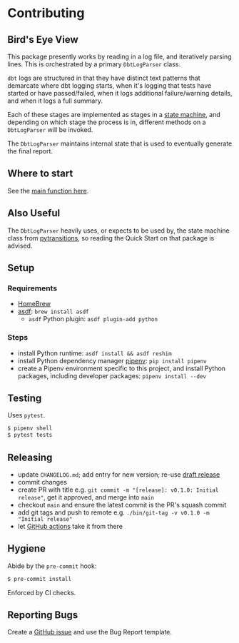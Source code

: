 # Contributing

## Bird's Eye View

This package presently works by reading in a log file, and iteratively parsing lines. This is orchestrated by a primary `DbtLogParser` class.

`dbt` logs are structured in that they have distinct text patterns that demarcate where dbt logging starts, when it's logging that tests have started or have passed/failed, when it logs additional failure/warning details, and when it logs a full summary.

Each of these stages are implemented as stages in a [state machine](https://en.wikipedia.org/wiki/Finite-state_machine), and depending on which stage the process is in, different methods on a `DbtLogParser` will be invoked.

The `DbtLogParser` maintains internal state that is used to eventually generate the final report.

## Where to start

See the [main function here](./src/dbt_log_parser/__init__.py).

## Also Useful

The `DbtLogParser` heavily uses, or expects to be used by, the state machine class from [pytransitions](https://github.com/pytransitions/transitions), so reading the Quick Start on that package is advised.

## Setup

### Requirements

- [HomeBrew](https://brew.sh/)
- [asdf](https://asdf-vm.com/#/core-manage-asdf-vm): `brew install asdf`
  - `asdf` Python plugin: `asdf plugin-add python`

### Steps

- install Python runtime: `asdf install && asdf reshim`
- install Python dependency manager [pipenv](https://pipenv.readthedocs.io/en/latest/): `pip install pipenv`
- create a Pipenv environment specific to this project, and install Python packages, including developer packages: `pipenv install --dev`

## Testing

Uses `pytest`.

```sh
$ pipenv shell
$ pytest tests
```

## Releasing

- update `CHANGELOG.md`; add entry for new version; re-use [draft release](https://github.com/mdzhang/dbt_log_parser/releases)
- commit changes
- create PR with title e.g. `git commit -m "[release]: v0.1.0: Initial release"`, get it approved, and merge into `main`
- checkout `main` and ensure the latest commit is the PR's squash commit
- add git tags and push to remote e.g. `./bin/git-tag -v v0.1.0 -m "Initial release"`
- let [GitHub actions](https://github.com/mdzhang/dbt_log_parser/actions?query=workflow%3A%22PyPi+Release%22) take it from there

## Hygiene

Abide by the `pre-commit` hook:

```sh
$ pre-commit install
```

Enforced by CI checks.

## Reporting Bugs

Create a [GitHub issue](https://github.com/mdzhang/dbt_log_parser/issues) and use the Bug Report template.
